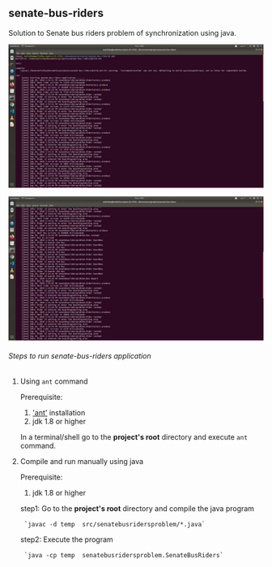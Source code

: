 ## senate-bus-riders
Solution to Senate bus riders problem of synchronization using java.

![screenshot1](resources/1.png)

![screenshot2](resources/2.png)



###### Steps to run senate-bus-riders application
1. Using `ant` command

    Prerequisite:
    1. ['ant'](https://ant.apache.org/) installation
    2. jdk 1.8 or higher

    In a terminal/shell go to the **project's root** directory and execute `ant` command.

2. Compile and run manually using java
    
    Prerequisite:
    1. jdk 1.8 or higher

    step1: Go to the  **project's root**  directory and compile the java program
    
        `javac -d temp  src/senatebusridersproblem/*.java`
    step2: Execute the program
        
        `java -cp temp  senatebusridersproblem.SenateBusRiders`

